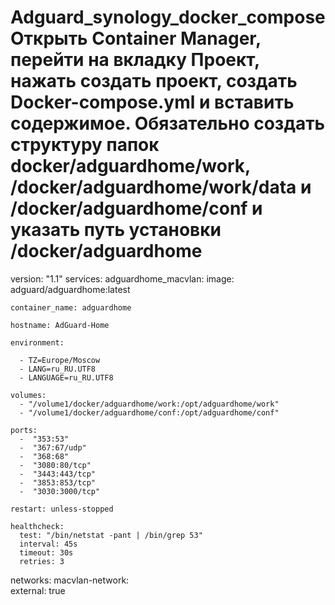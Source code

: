 # Adguard_synology_docker_compose Открыть Container Manager, перейти на вкладку Проект, нажать создать проект, создать Docker-compose.yml и вставить содержимое. Обязательно создать структуру папок docker/adguardhome/work, /docker/adguardhome/work/data и /docker/adguardhome/conf и указать путь установки /docker/adguardhome


version: "1.1"
services:
  adguardhome_macvlan:
    image: adguard/adguardhome:latest   
                                        
    container_name: adguardhome
    
    hostname: AdGuard-Home      
    
    environment:
           
      - TZ=Europe/Moscow
      - LANG=ru_RU.UTF8
      - LANGUAGE=ru_RU.UTF8

    volumes:
      - "/volume1/docker/adguardhome/work:/opt/adguardhome/work"
      - "/volume1/docker/adguardhome/conf:/opt/adguardhome/conf"

    ports:
      -  "353:53"
      -  "367:67/udp"
      -  "368:68"
      -  "3080:80/tcp"
      -  "3443:443/tcp"
      -  "3853:853/tcp"
      -  "3030:3000/tcp"

    restart: unless-stopped

    healthcheck:
      test: "/bin/netstat -pant | /bin/grep 53"
      interval: 45s
      timeout: 30s
      retries: 3

networks:
  macvlan-network:        
    external: true
